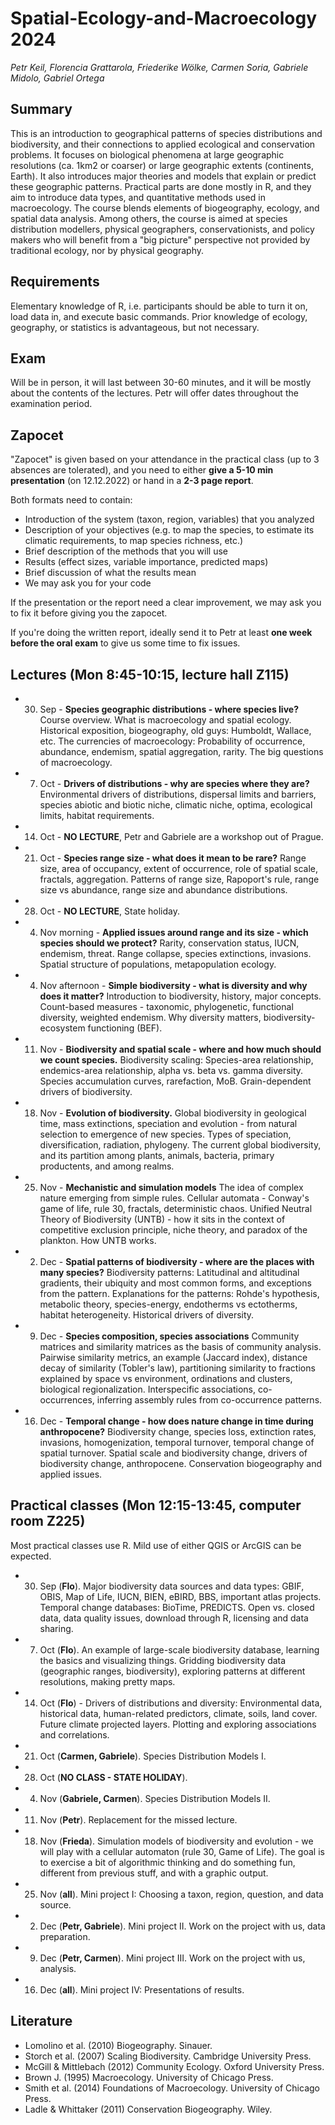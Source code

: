 # Spatial-Ecology-and-Macroecology 2024

*Petr Keil, Florencia Grattarola, Friederike Wölke, Carmen Soria, Gabriele Midolo, Gabriel Ortega*

## Summary

This is an introduction to geographical patterns of species distributions and biodiversity, and their connections to applied ecological and conservation problems. It focuses on biological phenomena at large geographic resolutions (ca. 1km2 or coarser) or large geographic extents (continents, Earth). It also introduces major theories and models that explain or predict these geographic patterns. Practical parts are done mostly in R, and they aim to introduce data types, and quantitative methods used in macroecology. The course blends elements of biogeography, ecology, and spatial data analysis. Among others, the course is aimed at species distribution modellers, physical geographers, conservationists, and policy makers who will benefit from a "big picture" perspective not provided by traditional ecology, nor by physical geography.

## Requirements

Elementary knowledge of R, i.e. participants should be able to turn it on, load data in, and execute basic commands. Prior knowledge of ecology, geography, or statistics is advantageous, but not necessary.

## Exam

Will be in person, it will last between 30-60 minutes, and it will be mostly about the contents of the lectures. Petr will offer dates throughout the examination period.

## Zapocet

"Zapocet" is given based on your attendance in the practical class (up to 3 absences are tolerated), and you need to either **give a 5-10 min presentation** (on 12.12.2022) or hand in a **2-3 page report**.

Both formats need to contain:

- Introduction of the system (taxon, region, variables) that 
you analyzed
- Description of your objectives (e.g. to map the species, to estimate its 
climatic requirements, to map species richness, etc.)
- Brief description of the methods that you will use
- Results (effect sizes, variable importance, predicted maps)
- Brief discussion of what the results mean
- We may ask you for your code

If the presentation or the report need a clear improvement, we may ask you to fix
it before giving you the zapocet.

If you're doing the written report, ideally send it to Petr at least **one week before
the oral exam** to give us some time to fix issues.

## Lectures (Mon 8:45-10:15, lecture hall Z115)

- 30. Sep - **Species geographic distributions - where species live?** Course overview. What is macroecology and spatial ecology. Historical exposition, biogeography, old guys: Humboldt, Wallace, etc. The currencies of macroecology: Probability of occurrence, abundance, endemism, spatial aggregation, rarity. The big questions of macroecology.
- 7. Oct - **Drivers of distributions - why are species where they are?** Environmental drivers of distributions, dispersal limits and barriers, species abiotic and biotic niche, climatic niche, optima, ecological limits, habitat requirements.
- 14. Oct - **NO LECTURE**, Petr and Gabriele are a workshop out of Prague.  
- 21. Oct - **Species range size - what does it mean to be rare?** Range size, area of occupancy, extent of occurrence, role of spatial scale, fractals, aggregation. Patterns of range size, Rapoport's rule, range size vs abundance, range size and abundance distributions.
- 28. Oct - **NO LECTURE**, State holiday. 
- 4. Nov morning - **Applied issues around range and its size - which species should we protect?** Rarity, conservation status, IUCN, endemism, threat. Range collapse, species extinctions, invasions. Spatial structure of populations, metapopulation ecology.
- 4. Nov afternoon - **Simple biodiversity - what is diversity and why does it matter?** Introduction to biodiversity, history, major concepts. Count-based measures - taxonomic, phylogenetic, functional diversity, weighted endemism. Why diversity matters, biodiversity-ecosystem functioning (BEF).
- 11. Nov - **Biodiversity and spatial scale - where and how much should we count species.** Biodiversity scaling: Species-area relationship, endemics-area relationship, alpha vs. beta vs. gamma diversity. Species accumulation curves, rarefaction, MoB. Grain-dependent drivers of biodiversity.
- 18. Nov - **Evolution of biodiversity.** Global biodiversity in geological time, mass extinctions, speciation and evolution - from natural selection to emergence of new species. Types of speciation, diversification, radiation, phylogeny. The current global biodiversity, and its partition among plants, animals, bacteria, primary productents, and among realms. 
- 25. Nov - **Mechanistic and simulation models** The idea of complex nature emerging from simple rules. Cellular automata - Conway's game of life, rule 30, fractals, deterministic chaos. Unified Neutral Theory of Biodiversity (UNTB) - how it sits in the context of competitive exclusion principle, niche theory, and paradox of the plankton. How UNTB works.
- 2. Dec - **Spatial patterns of biodiversity - where are the places with many species?** Biodiversity patterns: Latitudinal and altitudinal gradients, their ubiquity and most common forms, and exceptions from the pattern. Explanations for the patterns: Rohde's hypothesis, metabolic theory, species-energy, endotherms vs ectotherms, habitat heterogeneity. Historical drivers of diversity. 
- 9. Dec - **Species composition, species associations** Community matrices and similarity matrices as the basis of community analysis. Pairwise similarity metrics, an example (Jaccard index), distance decay of similarity (Tobler's law), partitioning similarity to fractions explained by space vs environment, ordinations and clusters, biological regionalization. Interspecific associations, co-occurrences, inferring assembly rules from co-occurrence patterns.
- 16. Dec - **Temporal change - how does nature change in time during anthropocene?** Biodiversity change, species loss, extinction rates, invasions, homogenization, temporal turnover, temporal change of spatial turnover. Spatial scale and biodiversity change, drivers of biodiversity change, anthropocene. Conservation biogeography and applied issues.


## Practical classes  (Mon 12:15-13:45, computer room Z225)

Most practical classes use R. Mild use of either QGIS or ArcGIS can be expected.

- 30. Sep (**Flo**). Major biodiversity data sources and data types: GBIF, OBIS, Map of Life, IUCN, BIEN, eBIRD, BBS, important atlas projects. Temporal change databases: BioTime, PREDICTS. Open vs. closed data, data quality issues, download through R, licensing and data sharing.
- 7. Oct (**Flo**). An example of large-scale biodiversity database, learning the basics and visualizing things. Gridding biodiversity data (geographic ranges, biodiversity), exploring patterns at different resolutions, making pretty maps. 
- 14. Oct (**Flo**) - Drivers of distributions and diversity: Environmental data, historical data, human-related predictors, climate, soils, land cover. Future climate projected layers. Plotting and exploring associations and correlations.
- 21. Oct (**Carmen, Gabriele**). Species Distribution Models I.
- 28. Oct (**NO CLASS - STATE HOLIDAY**). 
- 4. Nov (**Gabriele, Carmen**). Species Distribution Models II.
- 11. Nov (**Petr**). Replacement for the missed lecture.
- 18. Nov (**Frieda**). Simulation models of biodiversity and evolution - we will play with a cellular automaton (rule 30, Game of Life). The goal is to exercise a bit of algorithmic thinking and do something fun, different from previous stuff, and with a graphic output.
- 25. Nov (**all**). Mini project I: Choosing a taxon, region, question, and data source. 
- 2. Dec (**Petr, Gabriele**). Mini project II. Work on the project with us, data preparation.
- 9. Dec (**Petr, Carmen**). Mini project III. Work on the project with us, analysis.
- 16. Dec (**all**). Mini project IV: Presentations of results.


## Literature

- Lomolino et al. (2010) Biogeography. Sinauer.
- Storch et al. (2007) Scaling Biodiversity. Cambridge University Press.
- McGill & Mittlebach (2012) Community Ecology. Oxford University Press.
- Brown J. (1995) Macroecology. University of Chicago Press.
- Smith et al. (2014) Foundations of Macroecology. University of Chicago Press.
- Ladle & Whittaker (2011) Conservation Biogeography. Wiley.
